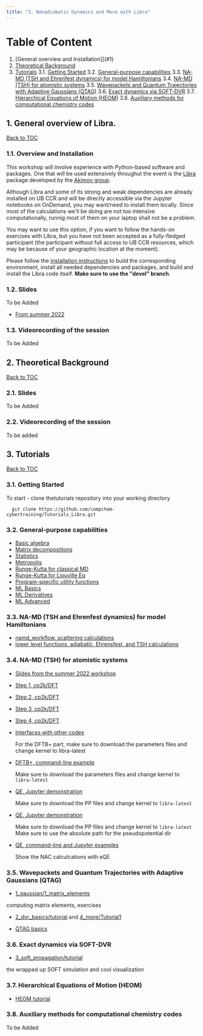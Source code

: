 ```yaml
---
title: "3. Nonadiabatic Dynamics and More with Libra"
---
```


<a name="toc"></a>
# Table of Content
1. [General overview and Installation]](#1)
2. [Theoretical Background](#2)
3. [Tutorials](#3)
  3.1. [Getting Started](#3.1)
  3.2. [General-purpose capabilities](#3.2)
  3.3. [NA-MD (TSH and Ehrenfest dynamics) for model Hamiltonians](#3.3)
  3.4. [NA-MD (TSH) for atomistic systems](#3.4)
  3.5. [Wavepackets and Quantum Trajectories with Adaptive Gaussians (QTAG)](#3.5)
  3.6. [Exact dynamics via SOFT-DVR](#3.6)
  3.7. [Hierarchical Equations of Motion (HEOM)](#3.7)
  3.8. [Auxiliary methods for computational chemistry codes](#3.8)


<a name="1"></a>
## 1. General overview of Libra. 
[Back to TOC](#toc)

### 1.1. Overview and Installation

This workshop will involve experience with Python-based software and packages. One that will be used extensively throughut 
the event is the [Libra](https://github.com/Quantum-Dynamics-Hub/libra-code/tree/devel) package developed by the 
[Akimov group](https://akimovlab.github.io/). 

Although Libra and some of its strong and weak dependencies are already installed on UB CCR and will be directly accessible via
the Jupyter notebooks on OnDemand, you may want/need to install them locally. Since most of the calculations we'll be doing 
are not too intensive computationally, runnig most of them on your laptop shall not be a problem. 

You may want to use this option, if you want to follow the hands-on exercises with Libra, but you have not been accepted as a fully-fledged 
participant (the participant without full access to UB CCR resources, which may be because of your geographic location at the moment).

Please follow the [installation instructions](https://github.com/Quantum-Dynamics-Hub/libra-code/tree/devel) to build the corresponding 
environment, install all needed dependencies and packages, and build and install the Libra code itself. **Make sure to use the "devel" branch**. 


### 1.2. Slides 

  To be Added

  * [From summer 2022](../files/Alexey_Akimov/July5-morning.pdf)


### 1.3. Videorecording of the session

  To be Added 


## 2. Theoretical Background
[Back to TOC](#toc)

### 2.1. Slides

  To be Added

### 2.2. Videorecording of the session

  To be added 



<a name="3"></a>
## 3. Tutorials
[Back to TOC](#toc)

<a name="3.1"></a>
### 3.1. Getting Started

  To start - clone thetutorials repository into your working directory

      git clone https://github.com/compchem-cybertraining/Tutorials_Libra.git


<a name="3.2"></a>
### 3.2. General-purpose capabilities

  * [Basic algebra](https://github.com/compchem-cybertraining/Tutorials_Libra/blob/master/3_linear_algebra/1_vector_matrix_cmatrix_basics/tutorial.ipynb)
  * [Matrix decompositions](https://github.com/compchem-cybertraining/Tutorials_Libra/blob/master/3_linear_algebra/2_matrix_functions/tutorial.ipynb)
  * [Statistics](https://github.com/compchem-cybertraining/Tutorials_Libra/blob/master/7_special_functions/4_random_numbers/1_basics/tutorial.ipynb)
  * [Metropolis](https://github.com/compchem-cybertraining/Tutorials_Libra/blob/master/7_special_functions/4_random_numbers/2_metropolis/tutorial.ipynb)
  * [Runge-Kutta for classical MD](https://github.com/compchem-cybertraining/Tutorials_Libra/tree/master/2_integrators/1_runge_kutta_4th_order/tutorial.ipynb)
  * [Runge-Kutta for Liouville Eq](https://github.com/compchem-cybertraining/Tutorials_Libra/blob/master/2_integrators/2_runge_kutta_4_for_Liouville/tutorial.ipynb)
  * [Program-specific utility functions](https://github.com/compchem-cybertraining/Tutorials_Libra/tree/master/11_program_specific_methods/2_qe_methods)
  * [ML Basics](https://github.com/compchem-cybertraining/Tutorials_Libra/tree/master/9_machine_learning/1_basics_of_mlp/tutorial.ipynb)
  * [ML Derivatives](https://github.com/compchem-cybertraining/Tutorials_Libra/blob/master/9_machine_learning/2_ann_derivatives/tutorial.ipynb)
  * [ML Advanced](https://github.com/compchem-cybertraining/Tutorials_Libra/blob/master/9_machine_learning/3_advanced_ann/tutorial.ipynb)


### 3.3. NA-MD (TSH and Ehrenfest dynamics) for model Hamiltonians


  * [namd_workflow, scattering calculations](https://github.com/compchem-cybertraining/Tutorials_Libra/blob/master/6_dynamics/1_trajectory_based/8_model_nonadiabatic/tutorial.ipynb)
  * [lower level functions, adiabatic, Ehrensfest, and TSH calculations](https://github.com/compchem-cybertraining/Tutorials_Libra/blob/master/6_dynamics/1_trajectory_based/2_model_adiabatic_ehrenfest_fssh/tutorial.ipynb)


### 3.4. NA-MD (TSH) for atomistic systems

  * [Slides from the summer 2022 workshop](../files/Mohammad_Shakiba/July5-morning.pdf)
  * [Step 1, cp2k/DFT](https://github.com/compchem-cybertraining/Tutorials_Libra/blob/master/6_dynamics/2_nbra_workflows/6_step1_cp2k/1_DFT/1_example_TiO2/tutorial.ipynb)
  * [Step 2, cp2k/DFT](https://github.com/compchem-cybertraining/Tutorials_Libra/blob/master/6_dynamics/2_nbra_workflows/7_step2_cp2k/1_DFT/2_hpc/1_example_TiO2/tutorial.ipynb)
  * [Step 3, cp2k/DFT](https://github.com/compchem-cybertraining/Tutorials_Libra/blob/master/6_dynamics/2_nbra_workflows/8_step3_cp2k/1_DFT/tutorial.ipynb)
  * [Step 4, cp2k/DFT](https://github.com/compchem-cybertraining/Tutorials_Libra/blob/master/6_dynamics/2_nbra_workflows/9_step4_cp2k/tutorial.ipynb)
  * [Interfaces with other codes](https://github.com/compchem-cybertraining/Tutorials_Libra/tree/master/8_model_hamiltonians/2_interfaces_with_qchem_codes/tutorial.ipynb)

    For the DFTB+ part, make sure to download the parameters files and change kernel to libra-latest

  * [DFTB+, command-line example](https://github.com/compchem-cybertraining/Tutorials_DFTB_plus)

    Make sure to download the parameters files and change kernel to `libra-latest`

  * [QE, Jupyter demonstration](https://github.com/compchem-cybertraining/Tutorials_Libra/tree/master/6_dynamics/2_nbra_workflows/1_step1_qe/tutorial.ipynb)

    Make sure to download the PP files and change kernel to `libra-latest`

  * [QE, Jupyter demonstration](https://github.com/compchem-cybertraining/Tutorials_Libra/tree/master/6_dynamics/2_nbra_workflows/3_step2_qe/tutorial.ipynb)

    Make sure to download the PP files and change kernel to `libra-latest`
    Make sure to use the absolute path for the pseudopotential dir

  * [QE, command-line and Jupyter examples](https://github.com/compchem-cybertraining/Tutorials_QE_and_eQE/tree/master/7_eqe_nacs)

    Show the NAC calculcations with eQE


### 3.5. Wavepackets and Quantum Trajectories with Adaptive Gaussians (QTAG)

  * [1_gaussian/1_matrix_elements](https://github.com/compchem-cybertraining/Tutorials_Libra/tree/master/6_dynamics/4_wavepackets/1_gaussian/1_matrix_elements/tutorial.ipynb)
   
   computing matrix elements, exercises
 
  * [2_dvr_basics/tutorial](https://github.com/compchem-cybertraining/Tutorials_Libra/tree/master/6_dynamics/4_wavepackets/2_dvr_basics/tutorial.ipynb) 
   and [4_more/Tutorial1](https://github.com/compchem-cybertraining/Tutorials_Libra/tree/master/6_dynamics/4_wavepackets/4_more)

  * [QTAG basics](https://github.com/compchem-cybertraining/Tutorials_Libra/blob/master/6_dynamics/5_qtag/1_basics/tutorial.ipynb)


### 3.6. Exact dynamics via SOFT-DVR

  * [3_soft_propagation/tutorial](https://github.com/compchem-cybertraining/Tutorials_Libra/tree/master/6_dynamics/4_wavepackets/3_soft_propagation/tutorial.ipynb)

   the wrapped up SOFT simulation and cool visualization


### 3.7. Hierarchical Equations of Motion (HEOM)

  * [HEOM tutorial](https://github.com/compchem-cybertraining/Tutorials_Libra/tree/master/6_dynamics/3_heom/1_dynamics_and_lineshapes/tutorial.ipynb)


### 3.8. Auxiliary methods for computational chemistry codes

  To be Added 

   